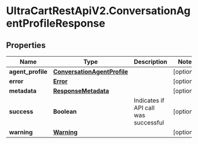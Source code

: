 # UltraCartRestApiV2.ConversationAgentProfileResponse

## Properties
Name | Type | Description | Notes
------------ | ------------- | ------------- | -------------
**agent_profile** | [**ConversationAgentProfile**](ConversationAgentProfile.md) |  | [optional] 
**error** | [**Error**](Error.md) |  | [optional] 
**metadata** | [**ResponseMetadata**](ResponseMetadata.md) |  | [optional] 
**success** | **Boolean** | Indicates if API call was successful | [optional] 
**warning** | [**Warning**](Warning.md) |  | [optional] 


